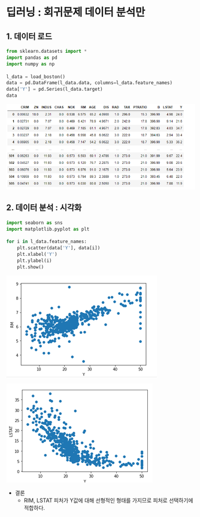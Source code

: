 # 딥러닝 : 회귀문제 데이터 분석만

## 1. 데이터 로드

```python
from sklearn.datasets import *
import pandas as pd
import numpy as np

l_data = load_boston()
data = pd.DataFrame(l_data.data, columns=l_data.feature_names)
data['Y'] = pd.Series(l_data.target)
data
```

![image-20220512190026349](DI_linear_data_analysis.assets/image-20220512190026349.png)

## 2. 데이터 분석 : 시각화

```python
import seaborn as sns
import matplotlib.pyplot as plt

for i in l_data.feature_names:
    plt.scatter(data['Y'], data[i])
    plt.xlabel('Y')
    plt.ylabel(i)
    plt.show()
```

![image-20220512190112711](DI_linear_data_analysis.assets/image-20220512190112711.png)

![image-20220512190120606](DI_linear_data_analysis.assets/image-20220512190120606.png)

- 결론
  - RIM, LSTAT 피처가 Y값에 대해 선형적인 형태를 가지므로 피처로 선택하기에 적합하다.